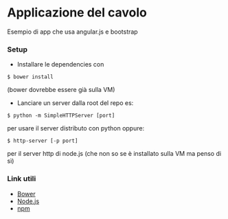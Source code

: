 # Applicazione del cavolo

Esempio di app che usa angular.js e bootstrap

### Setup
* Installare le dependencies con
```
$ bower install
```
(bower dovrebbe essere già sulla VM)
* Lanciare un server dalla root del repo
  es:
```
$ python -m SimpleHTTPServer [port]
```
  per usare il server distributo con python
  oppure:
```
$ http-server [-p port]
```
  per il server http di node.js (che non so se è installato sulla VM ma penso di sì)

### Link utili

* [Bower](http://bower.io/)
* [Node.js](https://nodejs.org)
* [npm](https://www.npmjs.com/)
